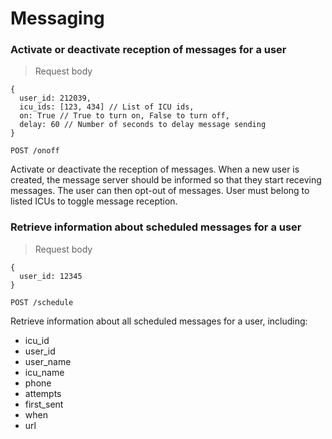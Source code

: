 # Messaging

### Activate or deactivate reception of messages for a user

> Request body

```
{
  user_id: 212039,
  icu_ids: [123, 434] // List of ICU ids,
  on: True // True to turn on, False to turn off,
  delay: 60 // Number of seconds to delay message sending
}
```

`POST /onoff`

Activate or deactivate the reception of messages.
When a new user is created, the message server should be
informed so that they start receving messages. The user can then opt-out of messages.
User must belong to listed ICUs to toggle message reception.

### Retrieve information about scheduled messages for a user

> Request body

```
{
  user_id: 12345
}
```

`POST /schedule`

Retrieve information about all scheduled messages for a user, including:
- icu_id
- user_id
- user_name
- icu_name
- phone
- attempts
- first_sent
- when
- url
